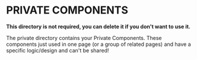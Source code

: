 # PRIVATE COMPONENTS

**This directory is not required, you can delete it if you don't want to use it.**

The private directory contains your Private Components. These components just used in one page (or a group of related pages) and have a specific logic/design and can't be shared!
